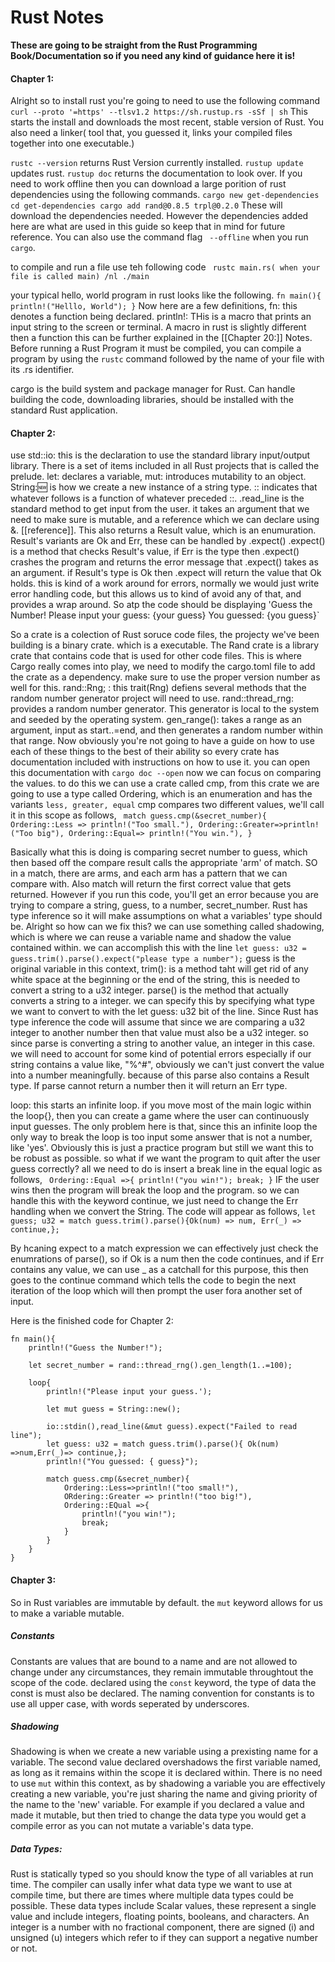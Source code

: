 # Rust Notes

**These are going to be straight from the Rust Programming Book/Documentation so if you need any kind of guidance here it is!**

#### Chapter 1:

Alright so to install rust you're going to need to use the following command `curl --proto '=https' --tlsv1.2 https://sh.rustup.rs -sSf | sh`
This starts the install and downloads the most recent, stable version of Rust. You also need a linker( tool that, you guessed it, links your compiled files together into one executable.)

`rustc --version` returns Rust Version currently installed. `rustup update` updates rust. `rustup doc` returns the documentation to look over. If you need to work offline then you can download a large porition of rust dependencies using the following commands.
`cargo new get-dependencies
cd get-dependencies
cargo add rand@0.8.5 trpl@0.2.0` These will download the dependencies needed. However the dependencies added here are what are used in this guide so keep that in mind for future reference. You can also use the command flag ` --offline` when you run `cargo`. 

to compile and run a file use teh following code ` rustc main.rs( when your file is called main) /nl ./main` 

your typical hello, world program in rust looks like the following. 
`fn main(){
println!("Helllo, World");
}` 
Now here are a few definitions, 
fn: this denotes a function being declared.
println!: THis is a macro that prints an input string to the screen or terminal.
A macro in rust is slightly different then a function this can be further explained in the [[Chapter 20:]] Notes. Before running a Rust Program it must be compiled, you can compile a program by using the `rustc` command followed by the name of your file with its .rs identifier. 

cargo is the build system and package manager for Rust. Can handle building the code, downloading libraries, should be installed with the standard Rust application. 

#### Chapter 2:

use std::io: this is the declaration to use the standard library input/output library. 
There is a set of items included in all Rust projects that is called the prelude. let: declares a variable, mut: introduces mutability to an object. String::new: is how we create a new instance of a string type. :: indicates that whatever follows is a function of whatever preceded ::. 
.read_line is the standard method to get input from the user. it takes an argument that we need to make sure is mutable, and a reference which we can declare using &. [[reference]]. This also returns a Result value, which is an enumuration. Result's variants are Ok and Err, these can be handled by .expect()
.expect() is a method that checks Result's value, if Err is the type then .expect() crashes the program and returns the error message that .expect() takes as an argument. if Result's type is Ok then .expect will return the value that Ok holds. 
this is kind of a work around for errors, normally we would just write error handling code, but this allows us to kind of avoid any of that, and provides a wrap around. 
So atp the code should be displaying 
'Guess the Number!
Please input your guess:
{your guess}
You guessed: {you guess}`

So a crate is a colection of Rust soruce code files, the projecty we've been building is a binary crate. which is a executable. The Rand crate is a library crate that contains code that is used for other code files. This is where Cargo really comes into play, we need to modify the cargo.toml file to add the crate as a dependency. make sure to use the proper version number as well for this. 
	rand::Rng; : this trait(Rng) defiens several methods that the random number generator project will need to use. rand::thread_rng: provides a random number generator. This generator is local to the system and seeded by the operating system. gen_range(): takes a range as an argument, input as start..=end, and then generates a random number within that range. 
Now obviously you're not going to have a guide on how to use each of these things to the best of their ability so every crate has documentation included with instructions on how to use it. you can open this documentation with `cargo doc --open` 
now we can focus on comparing the values. to do this we can use a crate called cmp, from this crate we are going to use a type called Ordering, which is an enumeration and has the variants `less, greater, equal` cmp compares two different values, we'll call it in this scope as follows,
` match guess.cmp(&secret_number){
	Ordering::Less => println!("Too small."),
	Ordering::Greater=>println!("Too big"),
	Ordering::Equal=> println!("You win."),
}`

Basically what this is doing is comparing secret number to guess, which then based off the compare result calls the appropriate 'arm' of match. SO in a match, there are arms, and each arm has a pattern that we can compare with. Also match will return the first correct value that gets returned. However if you run this code, you'll get an error because you are trying to compare a string, guess, to a number, secret_number. Rust has type inference so it will make assumptions on what a variables' type should be. 
Alright so how can we fix this? we can use something called shadowing, which is where we can reuse a variable name and shadow the value contained within.
we can accomplish this with the line `let guess: u32 = guess.trim().parse().expect("please type a number");`
guess is the original variable in this context, trim(): is a method taht will get rid of any white space at the beginning or the end of the string, this is needed to convert a string to a u32 integer. parse() is the method that actually converts a string to a integer. we can specify this by specifying what type we want to convert to with the let guess: u32 bit of the line. Since Rust has type inference the code will assume that since we are comparing a u32 integer to another number then that value must also be a u32 integer. so since parse is converting a string to another value, an integer in this case. we will need to account for some kind of potential errors especially if our string contains a value like, "%^#", obviously we can't just convert the value into a number meaningfully. because of this parse also contains a Result type. If parse cannot return a number then it will return an Err type.

loop: this starts an infinite loop.
if you move most of the main logic within the loop{}, then you can create a game where the user can continuously input guesses. The only problem here is that, since this an infinite loop the only way to break the loop is too input some answer that is not a number, like 'yes'. Obviously this is just a practice program but still we want this to be robust as possible.
so what if we want the program to quit after the user guess correctly? all we need to do is insert a break line in the equal logic as follows,
` Ordering::Equal =>{
	println!("you win!");
	break;
	}`
IF the user wins then the program will break the loop and the program.
so we can handle this with the keyword continue, we just need to change the Err handling when we convert the String. The code will appear as follows,
`let guess; u32 = match guess.trim().parse(){Ok(num) => num, Err(_) => continue,};` 

By hcaning expect to a match expression we can effectively just check the enumrations of parse(), so if Ok is a num then the code continues, and if Err contains any value, we can use _ as a catchall for this purpose, this then goes to the continue command which tells the code to begin the next iteration of the loop which will then prompt the user fora another set of input. 

Here is the finished code for Chapter 2: 

	fn main(){
  		println!("Guess the Number!");

  		let secret_number = rand::thread_rng().gen_length(1..=100);

  		loop{
    		println!("Please input your guess.');
  
    		let mut guess = String::new();

    		io::stdin(),read_line(&mut guess).expect("Failed to read line");
	  		let guess: u32 = match guess.trim().parse(){ Ok(num) =>num,Err(_)=> continue,};
    		println!("You guessed: { guess}");

    		match guess.cmp(&secret_number){
     			Ordering::Less=>println!("too small!"),
      			ORdering::Greater => println!("too big!"),
      			Ordering::EQual =>{
       				println!("you win!");
        			break;
      			}
    		}
  		}
	}


#### Chapter 3:

So in Rust variables are immutable by default. the `mut` keyword allows for us to make a variable mutable.
##### Constants
Constants are values that are bound to a name and are not allowed to change under any circumstances, they remain immutable throughtout the scope of the code. declared using the `const` keyword, the type of data the const is must also be declared. The naming convention for constants is to use all upper case, with words seperated by underscores. 
##### Shadowing
Shadowing is when we create a new variable using a prexisting name for a variable. The second value declared overshadows the first variable named, as long as it remains within the scope it is declared within. There is no need to use `mut` within this context, as by shadowing a variable you are effectively creating a new variable, you're just sharing the name and giving priority of the name to the 'new' variable. For example if you declared a value and made it mutable, but then tried to change the data type you would get a compile error as you can not mutate a variable's data type. 

##### Data Types: 
Rust is statically typed so you should know the type of all variables at run time. The compiler can usally infer what data type we want to use at compile time, but there are times where multiple data types could be possible. These data types include Scalar values, these represent a single value and include integers, floating points, booleans, and characters. An integer is a number with no fractional component, there are signed (i) and unsigned (u) integers which refer to if they can support a negative number or not. 

